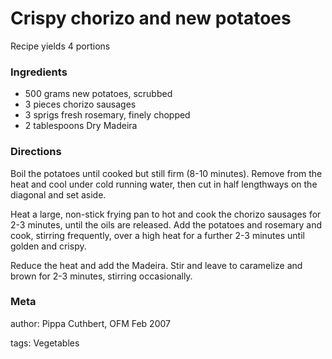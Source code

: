# Crispy chorizo and new potatoes

Recipe yields 4 portions 

### Ingredients
 * 500 grams new potatoes, scrubbed
 * 3 pieces chorizo sausages
 * 3 sprigs fresh rosemary, finely chopped
 * 2 tablespoons Dry Madeira

### Directions

Boil the potatoes until cooked but still firm (8-10 minutes).  Remove from the heat and cool under cold running water, then cut in half lengthways on the diagonal and set aside.

Heat a large, non-stick frying pan to hot and cook the chorizo sausages for 2-3 minutes, until the oils are released.  Add the potatoes and rosemary and cook, stirring frequently, over a high heat for a further 2-3 minutes until golden and crispy.

Reduce the heat and add the Madeira.  Stir and leave to caramelize and brown for 2-3 minutes, stirring occasionally.

### Meta
author: Pippa Cuthbert, OFM Feb 2007

tags: Vegetables

